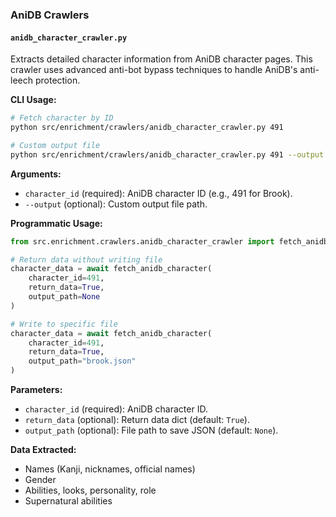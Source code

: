 ### AniDB Crawlers

#### `anidb_character_crawler.py`
Extracts detailed character information from AniDB character pages. This crawler uses advanced anti-bot bypass techniques to handle AniDB's anti-leech protection.

**CLI Usage:**
```bash
# Fetch character by ID
python src/enrichment/crawlers/anidb_character_crawler.py 491

# Custom output file
python src/enrichment/crawlers/anidb_character_crawler.py 491 --output brook.json
```

**Arguments:**
- `character_id` (required): AniDB character ID (e.g., 491 for Brook).
- `--output` (optional): Custom output file path.

**Programmatic Usage:**
```python
from src.enrichment.crawlers.anidb_character_crawler import fetch_anidb_character

# Return data without writing file
character_data = await fetch_anidb_character(
    character_id=491,
    return_data=True,
    output_path=None
)

# Write to specific file
character_data = await fetch_anidb_character(
    character_id=491,
    return_data=True,
    output_path="brook.json"
)
```

**Parameters:**
- `character_id` (required): AniDB character ID.
- `return_data` (optional): Return data dict (default: `True`).
- `output_path` (optional): File path to save JSON (default: `None`).

**Data Extracted:**
- Names (Kanji, nicknames, official names)
- Gender
- Abilities, looks, personality, role
- Supernatural abilities
